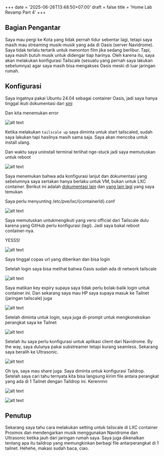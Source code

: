 +++
date = '2025-06-26T13:48:50+07:00'
draft = false
title = 'Home Lab Revamp Part 4'
+++
## Bagian Pengantar
Saya mau pergi ke Kota yang tidak pernah tidur sebentar lagi, tetapi saya masih mau streaming musik-musik yang ada di Oasis (server Navidrome). Saya tidak terlalu tertarik untuk menonton film jika sedang berlibur. Tapi, saya masih butuh musik untuk didengar tiap harinya. Oleh karena itu, saya akan melakukan konfigurasi Tailscale (sesuatu yang pernah saya lakukan sebelumnya) agar saya masih bisa mengakses Oasis meski di luar jaringan rumah.

## Konfigurasi

Saya ingatnya pakai Ubuntu 24.04 sebagai container Oasis, jadi saya hanya tinggal ikuti dokumentasi dari [sini](https://tailscale.com/kb/1476/install-ubuntu-2404)

Dan kita menemukan error

![alt text](image.png)

Ketika melakukan `tailscale up` saya diminta untuk start tailscaled, sudah saya lakukan tapi hasilnya masih sama saja. Saya akan mencoba untuk install ulang.

Dan waktu saya uninstall terminal terlihat nge-stuck jadi saya memutuskan untuk reboot

![alt text](image-1.png)

Saya menemukan bahwa ada konfigurasi lanjut dan dokumentasi yang sebelumnya saya sertakan hanya berlaku untuk VM, bukan untuk LXC container. Berikut ini adalah [dokumentasi lain](https://github.com/mossc001/Tailscale-LXC/blob/main/Guide) dan [yang lain lagi](https://tailscale.com/kb/1130/lxc-unprivileged) yang saya temukan

Saya perlu menyunting /etc/pve/lxc/{containerId}.conf

![alt text](image-2.png)

Saya memutuskan untukmengikuti yang versi official dari Tailscale dulu karena yang GitHub perlu konfigurasi (lagi). Jadi saya bakal reboot container-nya.

YESSS!

![alt text](image-3.png)

Saya tinggal copas url yang diberikan dan bisa login

Setelah login saya bisa melihat bahwa Oasis sudah ada di network tailscale

![alt text](image-4.png)

Saya matikan key expiry supaya saya tidak perlu bolak-balik login untuk container ini. Dan sekarang saya mau HP saya supaya masuk ke Tailnet (jaringan tailscale) juga

![alt text](Untitled.jpg)

Setelah diminta untuk login, saya juga di-prompt untuk mengkoneksikan perangkat saya ke Tailnet

![alt text](Untitled-1.jpg)

Setelah itu saya perlu konfigurasi untuk aplikasi client dari Navidrome. By the way, saya dulunya pakai substreamer tetapi kurang seamless. Sekarang saya beralih ke Ultrasonic.

![alt text](Untitled-2.jpg)

Oh iya, saya mau share juga. Saya diminta untuk konfigurasi Taildrop. Setelah saya cari tahu ternyata kita bisa langsung kirim file antara perangkat yang ada di 1 Tailnet dengan Taildrop ini. Kerennnn

![alt text](Untitled-1-1.jpg)

![alt text](Untitled-3.jpg)

## Penutup

Sekarang saya tahu cara melakukan setting untuk tailscale di LXC container Proxmox dan mendengarkan musik menggunakan Navidrome dan Ultrasonic ketika jauh dari jaringan rumah saya. Saya juga dikenalkan tentang apa itu taildrop yang memungkinkan berbagi file antarperangkat di 1 tailnet. Hehehe, makasi sudah baca, ciao.